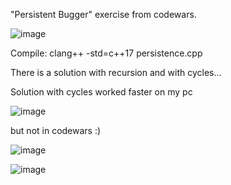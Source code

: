 "Persistent Bugger" exercise from codewars.

![image](https://user-images.githubusercontent.com/80957111/190918933-8d8c3c44-3029-420e-9906-5701daf04071.png)

Compile: clang++ -std=c++17 persistence.cpp

There is a solution with recursion and with cycles...

Solution with cycles worked faster on my pc

![image](https://user-images.githubusercontent.com/80957111/191414024-bc48a2b2-23e1-4366-8420-a3319367c929.png)

but not in codewars :)

![image](https://user-images.githubusercontent.com/80957111/191413617-7760e94a-04f1-40e2-a396-bfada34c8ff1.png)

![image](https://user-images.githubusercontent.com/80957111/191413818-534dda0b-658a-40c7-85bc-1bb98efe4878.png)

